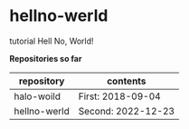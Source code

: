 # hellno-werld
tutorial Hell No, World!

__Repositories so far__

| repository   | contents           |
| ------------ | -------------------|
| halo-woild  | First: 2018-09-04  |
| hellno-werld | Second: 2022-12-23 |


